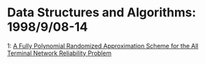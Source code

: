 # Data Structures and Algorithms: 1998/9/08-14  
1: [A Fully Polynomial Randomized Approximation Scheme for the All Terminal  Network Reliability Problem](https://doi.org/10.48550/arXiv.cs/9809012)  